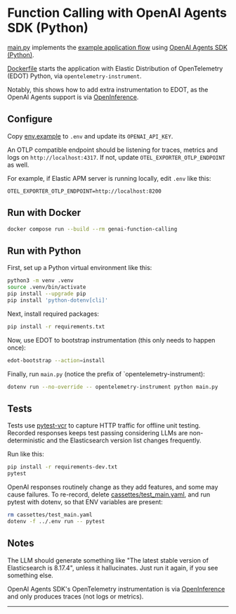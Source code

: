 # Function Calling with OpenAI Agents SDK (Python)

[main.py](main.py) implements the [example application flow][flow] using
[OpenAI Agents SDK (Python)][openai-agents-python].

[Dockerfile](Dockerfile) starts the application with Elastic Distribution
of OpenTelemetry (EDOT) Python, via `opentelemetry-instrument`.

Notably, this shows how to add extra instrumentation to EDOT, as the OpenAI
Agents support is via [OpenInference][openinference].

## Configure

Copy [env.example](env.example) to `.env` and update its `OPENAI_API_KEY`.

An OTLP compatible endpoint should be listening for traces, metrics and logs on
`http://localhost:4317`. If not, update `OTEL_EXPORTER_OTLP_ENDPOINT` as well.

For example, if Elastic APM server is running locally, edit `.env` like this:
```
OTEL_EXPORTER_OTLP_ENDPOINT=http://localhost:8200
```

## Run with Docker

```bash
docker compose run --build --rm genai-function-calling
```

## Run with Python

First, set up a Python virtual environment like this:
```bash
python3 -m venv .venv
source .venv/bin/activate
pip install --upgrade pip
pip install 'python-dotenv[cli]'
```

Next, install required packages:
```bash
pip install -r requirements.txt
```

Now, use EDOT to bootstrap instrumentation (this only needs to happen once):
```bash
edot-bootstrap --action=install
```

Finally, run `main.py` (notice the prefix of `opentelemetry-instrument):
```bash
dotenv run --no-override -- opentelemetry-instrument python main.py
```

## Tests

Tests use [pytest-vcr][pytest-vcr] to capture HTTP traffic for offline unit
testing. Recorded responses keeps test passing considering LLMs are
non-deterministic and the Elasticsearch version list changes frequently.

Run like this:
```bash
pip install -r requirements-dev.txt
pytest
```

OpenAI responses routinely change as they add features, and some may cause
failures. To re-record, delete [cassettes/test_main.yaml][test_main.yaml], and
run pytest with dotenv, so that ENV variables are present:

```bash
rm cassettes/test_main.yaml
dotenv -f ../.env run -- pytest
```

## Notes

The LLM should generate something like "The latest stable version of
Elasticsearch is 8.17.4", unless it hallucinates. Just run it again, if you
see something else.

OpenAI Agents SDK's OpenTelemetry instrumentation is via
[OpenInference][openinference] and only produces traces (not logs or metrics).

---
[flow]: ../README.md#example-application-flow
[openai-agents-python]: https://github.com/openai/openai-agents-python
[pytest-vcr]: https://pytest-vcr.readthedocs.io/
[test_main.yaml]: cassettes/test_main.yaml
[openinference]:  https://github.com/Arize-ai/openinference/tree/main/python/instrumentation/openinference-instrumentation-openai-agents
